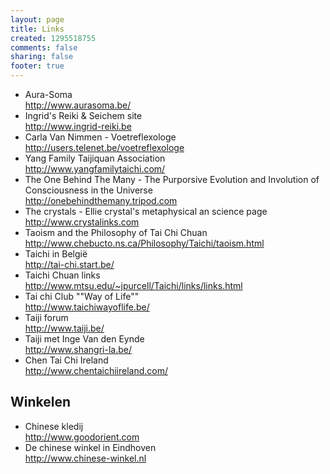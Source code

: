 ```yaml
--- 
layout: page
title: Links
created: 1295518755
comments: false
sharing: false
footer: true
---
```

<ul>
<li>Aura-Soma<br /><a href=""http://www.aurasoma.be/"" target=""_blank"">http://www.aurasoma.be/</a></li>
<li>Ingrid's Reiki &amp; Seichem site<br /> <a href=""http://www.ingrid-reiki.be"" target=""_blank"">http://www.ingrid-reiki.be</a></li>
<li>Carla Van Nimmen - Voetreflexologe<br /> <a href=""http://users.telenet.be/voetreflexologe"" target=""_blank"">http://users.telenet.be/voetreflexologe</a></li>
<li>Yang Family Taijiquan Association<br /><a href=""http://www.yangfamilytaichi.com/"" target=""_blank"">http://www.yangfamilytaichi.com/</a></li>
<li>The One Behind The Many - The Purporsive Evolution and Involution of Consciousness in the Universe<br /> <a href=""http://onebehindthemany.tripod.com"" target=""_blank"">http://onebehindthemany.tripod.com</a></li>
<li>The crystals - Ellie crystal's metaphysical an science page<br /><a href=""http://www.crystalinks.com"" target=""_blank"">http://www.crystalinks.com</a></li>
<li>Taoism and the Philosophy of Tai Chi Chuan<br /><a href=""http://www.chebucto.ns.ca/Philosophy/Taichi/taoism.html"" target=""_blank""> http://www.chebucto.ns.ca/Philosophy/Taichi/taoism.html</a></li>
<li>Taichi in België<br /><a href=""http://tai-chi.start.be/"" target=""_blank"">http://tai-chi.start.be/</a></li> 
<li> Taichi Chuan links<br /><a href=""http://www.mtsu.edu/~jpurcell/Taichi/links/links.html""   target=""_blank"">http://www.mtsu.edu/~jpurcell/Taichi/links/links.html</a></li>
<li>Tai chi Club ""Way of Life""<br /> <a href=""http://www.taichiwayoflife.be/"" target=""_blank"">http://www.taichiwayoflife.be/</a></li>
<li> Taiji forum<br /> <a href=""http://www.taiji.be/"" target=""_blank"">http://www.taiji.be/</a></li>
<li>Taiji met Inge Van den Eynde<br /> <a href=""http://www.shangri-la.be/"" target=""_blank"">http://www.shangri-la.be/</a></li> 
<li>Chen Tai Chi Ireland<br /> <a href=""http://www.chentaichiireland.com/"" target=""_blank"" >http://www.chentaichiireland.com/</a></li>
</ul><h2> Winkelen</h2><ul>
<li>Chinese kledij<br /> <a href=""http://www.goodorient.com"" target=""_blank"">http://www.goodorient.com</a></li>
<li> De chinese winkel in Eindhoven<br /> <a href=""http://www.chinese-winkel.nl"" target=""_blank"">http://www.chinese-winkel.nl</a></li></ul>
